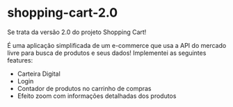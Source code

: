 # shopping-cart-2.0

Se trata da versão 2.0 do projeto Shopping Cart!

É uma aplicação simplificada de um e-commerce que usa a API do mercado livre para busca de produtos e seus dados! 
Implementei as seguintes features:
- Carteira Digital
- Login
- Contador de produtos no carrinho de compras
- Efeito zoom com informações detalhadas dos produtos
